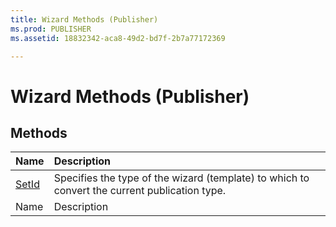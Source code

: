 ```yaml
---
title: Wizard Methods (Publisher)
ms.prod: PUBLISHER
ms.assetid: 18832342-aca8-49d2-bd7f-2b7a77172369

---
```



# Wizard Methods (Publisher)

## Methods



|**Name**|**Description**|
|:-----|:-----|
| [SetId](wizard.setid-method-publisher.md)|Specifies the type of the wizard (template) to which to convert the current publication type.|
|Name|Description|

